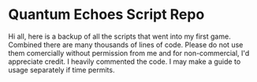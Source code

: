 # Quantum Echoes Script Repo
Hi all, here is a backup of all the scripts that went into my first game. Combined there are many thousands of lines of code. 
Please do not use them comercially without permission from me and for non-commercial, I'd appreciate credit. 
I heavily commented the code. I may make a guide to usage separately if time permits.
